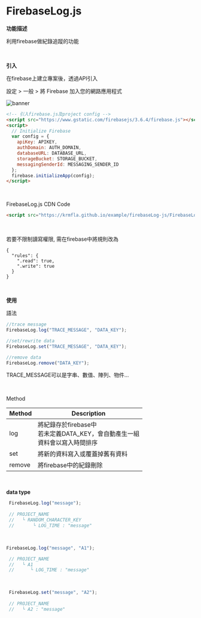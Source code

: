 # FirebaseLog.js

<b>功能描述</b>

利用firebase做紀錄追蹤的功能

<br>

<b>引入</b>

在firebase上建立專案後，透過API引入

設定 > 一般 > 將 Firebase 加入您的網路應用程式

![banner](https://github.com/krmfla/JS-Factory/blob/master/firebaseLog-js/setting.jpg "Firebase")

```html
<!-- 引入firebase.js及project config -->
<script src="https://www.gstatic.com/firebasejs/3.6.4/firebase.js"></script>
<script>
  // Initialize Firebase
  var config = {
    apiKey: APIKEY,
    authDomain: AUTH_DOMAIN, 
    databaseURL: DATABASE_URL,
    storageBucket: STORAGE_BUCKET,
    messagingSenderId: MESSAGING_SENDER_ID
  };
  firebase.initializeApp(config);
</script>
```

<br>

FirebaseLog.js CDN Code
```html
<script src="https://krmfla.github.io/example/firebaseLog-js/FirebaseLog.js"></script>
```

<br>

若要不限制讀寫權限, 需在firebase中將規則改為
```
{
  "rules": {
    ".read": true,
    ".write": true
  }
}
```

<br>

<b>使用</b>

語法

```javascript
//trace message
FirebaseLog.log("TRACE_MESSAGE", "DATA_KEY");

//set/rewrite data 
FirebaseLog.set("TRACE_MESSAGE", "DATA_KEY");

//remove data
FirebaseLog.remove("DATA_KEY");
```

TRACE_MESSAGE可以是字串、數值、陣列、物件...

<br>

Method

Method | Description
------ | -----------
log    | 將紀錄存於firebase中 <br> 若未定義DATA_KEY，會自動產生一組<br>資料會以寫入時間排序
set    | 將新的資料寫入或覆蓋掉舊有資料
remove | 將firebase中的紀錄刪除

<br>

<b>data type</b>

```javascript
 FirebaseLog.log("message");
 
 // PROJECT_NAME
 //   └ RANDOM_CHARACTER_KEY
 //       └ LOG_TIME : "message"
```

<br>

```javascript
FirebaseLog.log("message", "A1");

 // PROJECT_NAME
 //   └ A1
 //      └ LOG_TIME : "message"
```
<br>

```javascript
 FirebaseLog.set("message", "A2");
 
 // PROJECT_NAME
 //   └ A2 : "message"
```

